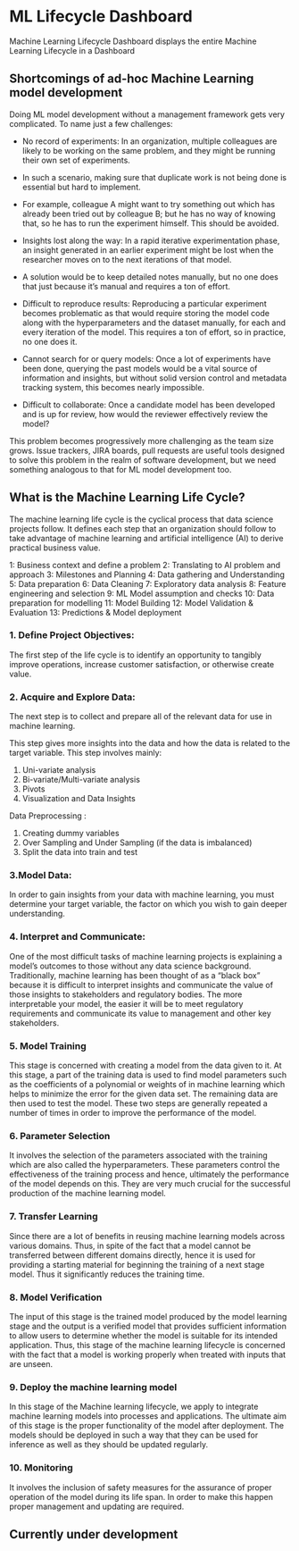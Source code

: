# ML Lifecycle Dashboard

Machine Learning Lifecycle Dashboard displays the entire Machine Learning Lifecycle in a Dashboard

## Shortcomings of ad-hoc Machine Learning model development

Doing ML model development without a management framework gets very complicated. To name just a few challenges:

* No record of experiments: In an organization, multiple colleagues are likely to be working on the same problem, and they might be running their own set of experiments. 

* In such a scenario, making sure that duplicate work is not being done is essential but hard to implement. 

* For example, colleague A might want to try something out which has already been tried out by colleague B; but he has no way of knowing that, so he has to run the experiment himself. This should be avoided.

* Insights lost along the way: In a rapid iterative experimentation phase, an insight generated in an earlier experiment might be lost when the researcher moves on to the next iterations of that model. 

* A solution would be to keep detailed notes manually, but no one does that just because it’s manual and requires a ton of effort.

* Difficult to reproduce results: Reproducing a particular experiment becomes problematic as that would require storing the model code along with the hyperparameters and the dataset manually, for each and every iteration of the model. This requires a ton of effort, so in practice, no one does it.

*  Cannot search for or query models: Once a lot of experiments have been done, querying the past models would be a vital source of information and insights, but without solid version control and metadata tracking system, this becomes nearly impossible.

* Difficult to collaborate: Once a candidate model has been developed and is up for review, how would the reviewer effectively review the model? 


This problem becomes progressively more challenging as the team size grows. Issue trackers, JIRA boards, pull requests are useful tools designed to solve this problem in the realm of software development, but we need something analogous to that for ML model development too.


## What is the Machine Learning Life Cycle?

The machine learning life cycle is the cyclical process that data science projects follow. 
It defines each step that an organization should follow to take advantage of machine learning and artificial intelligence (AI) to derive practical business value.

1: Business context and define a problem
2: Translating to AI problem and approach
3: Milestones and Planning
4: Data gathering and Understanding
5: Data preparation
6: Data Cleaning
7: Exploratory data analysis
8: Feature engineering and selection
9: ML Model assumption and checks
10: Data preparation for modelling
11: Model Building
12: Model Validation & Evaluation
13: Predictions & Model deployment

### 1. Define Project Objectives:
 The first step of the life cycle is to identify an opportunity to tangibly improve operations, increase customer satisfaction, or otherwise create value.

### 2. Acquire and Explore Data: 
 The next step is to collect and prepare all of the relevant data for use in machine learning. 

 This step gives more insights into the data and how the data is related to the target variable. This step involves mainly:
1. Uni-variate analysis
2. Bi-variate/Multi-variate analysis
3. Pivots
4. Visualization and Data Insights

Data Preprocessing : 

1. Creating dummy variables
2. Over Sampling and Under Sampling (if the data is imbalanced)
3. Split the data into train and test

### 3.Model Data:
 In order to gain insights from your data with machine learning, you must determine your target variable, the factor on which you wish to gain deeper understanding.

### 4. Interpret and Communicate:
 One of the most difficult tasks of machine learning projects is explaining a model’s outcomes to those without any data science background.
 Traditionally, machine learning has been thought of as a “black box” because it is difficult to interpret insights and communicate the value of those insights to stakeholders and regulatory bodies.
 The more interpretable your model, the easier it will be to meet regulatory requirements and communicate its value to management and other key stakeholders.

### 5. Model Training

This stage is concerned with creating a model from the data given to it. At this stage, a part of the training data is used to find model parameters such as the coefficients of a polynomial or weights of in machine learning which helps to minimize the error for the given data set. The remaining data are then used to test the model. These two steps are generally repeated a number of times in order to improve the performance of the model.

### 6. Parameter Selection

It involves the selection of the parameters associated with the training which are also called the hyperparameters. These parameters control the effectiveness of the training process and hence, ultimately the performance of the model depends on this. They are very much crucial for the successful production of the machine learning model.

### 7. Transfer Learning

Since there are a lot of benefits in reusing machine learning models across various domains. Thus, in spite of the fact that a model cannot be transferred between different domains directly, hence it is used for providing a starting material for beginning the training of a next stage model. Thus it significantly reduces the training time.

### 8. Model Verification

The input of this stage is the trained model produced by the model learning stage and the output is a verified model that provides sufficient information to allow users to determine whether the model is suitable for its intended application. Thus, this stage of the machine learning lifecycle is concerned with the fact that a model is working properly when treated with inputs that are unseen.

### 9. Deploy the machine learning model

In this stage of the Machine learning lifecycle, we apply to integrate machine learning models into processes and applications. The ultimate aim of this stage is the proper functionality of the model after deployment. The models should be deployed in such a way that they can be used for inference as well as they should be updated regularly.

### 10. Monitoring

It involves the inclusion of safety measures for the assurance of proper operation of the model during its life span. In order to make this happen proper management and updating are required.




## Currently under development 
